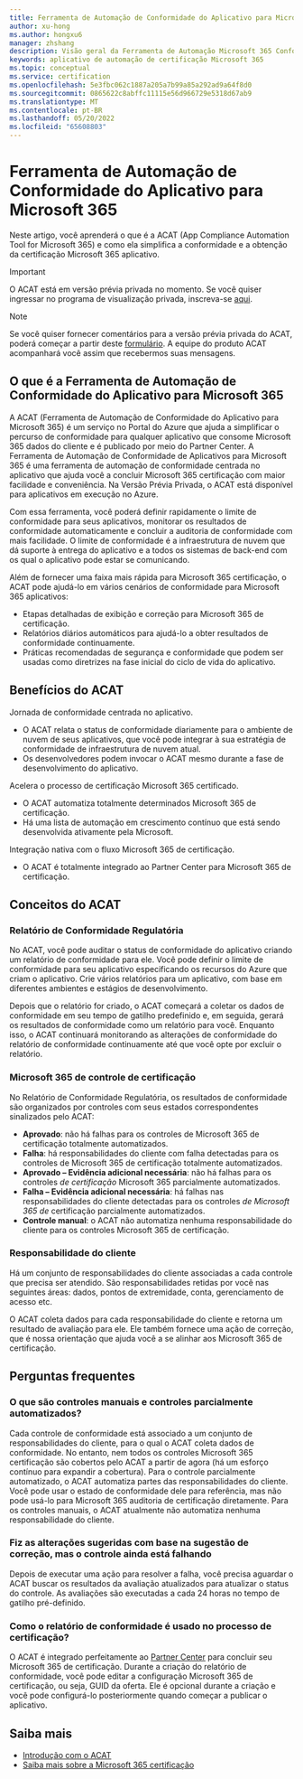 ```yaml
---
title: Ferramenta de Automação de Conformidade do Aplicativo para Microsoft 365
author: xu-hong
ms.author: hongxu6
manager: zhshang
description: Visão geral da Ferramenta de Automação Microsoft 365 Conformidade do Aplicativo
keywords: aplicativo de automação de certificação Microsoft 365
ms.topic: conceptual
ms.service: certification
ms.openlocfilehash: 5e3fbc062c1887a205a7b99a85a292ad9a64f8d0
ms.sourcegitcommit: 0865622c8abffc11115e56d966729e5318d67ab9
ms.translationtype: MT
ms.contentlocale: pt-BR
ms.lasthandoff: 05/20/2022
ms.locfileid: "65608803"
---
```

# <a name="app-compliance-automation-tool-for-microsoft-365"></a>Ferramenta de Automação de Conformidade do Aplicativo para Microsoft 365
Neste artigo, você aprenderá o que é a ACAT (App Compliance Automation Tool for Microsoft 365) e como ela simplifica a conformidade e a obtenção da certificação Microsoft 365 aplicativo.

> [!IMPORTANT]
> O ACAT está em versão prévia privada no momento. Se você quiser ingressar no programa de visualização privada, inscreva-se [aqui](https://aka.ms/acat/private/signup).

> [!NOTE]
> Se você quiser fornecer comentários para a versão prévia privada do ACAT, poderá começar a partir deste [formulário](https://aka.ms/acat/feedback). A equipe do produto ACAT acompanhará você assim que recebermos suas mensagens. 

## <a name="what-is-app-compliance-automation-tool-for-microsoft-365"></a>O que é a Ferramenta de Automação de Conformidade do Aplicativo para Microsoft 365
A ACAT (Ferramenta de Automação de Conformidade do Aplicativo para Microsoft 365) é um serviço no Portal do Azure que ajuda a simplificar o percurso de conformidade para qualquer aplicativo que consome Microsoft 365 dados do cliente e é publicado por meio do Partner Center. A Ferramenta de Automação de Conformidade de Aplicativos para Microsoft 365 é uma ferramenta de automação de conformidade centrada no aplicativo que ajuda você a concluir Microsoft 365 certificação com maior facilidade e conveniência. Na Versão Prévia Privada, o ACAT está disponível para aplicativos em execução no Azure.

Com essa ferramenta, você poderá definir rapidamente o limite de conformidade para seus aplicativos, monitorar os resultados de conformidade automaticamente e concluir a auditoria de conformidade com mais facilidade. O limite de conformidade é a infraestrutura de nuvem que dá suporte à entrega do aplicativo e a todos os sistemas de back-end com os qual o aplicativo pode estar se comunicando.

Além de fornecer uma faixa mais rápida para Microsoft 365 certificação, o ACAT pode ajudá-lo em vários cenários de conformidade para Microsoft 365 aplicativos:

- Etapas detalhadas de exibição e correção para Microsoft 365 de certificação.
- Relatórios diários automáticos para ajudá-lo a obter resultados de conformidade continuamente.
- Práticas recomendadas de segurança e conformidade que podem ser usadas como diretrizes na fase inicial do ciclo de vida do aplicativo.

## <a name="benefits-of-acat"></a>Benefícios do ACAT
Jornada de conformidade centrada no aplicativo.
- O ACAT relata o status de conformidade diariamente para o ambiente de nuvem de seus aplicativos, que você pode integrar à sua estratégia de conformidade de infraestrutura de nuvem atual.
- Os desenvolvedores podem invocar o ACAT mesmo durante a fase de desenvolvimento do aplicativo.

Acelera o processo de certificação Microsoft 365 certificado.
- O ACAT automatiza totalmente determinados Microsoft 365 de certificação.
- Há uma lista de automação em crescimento contínuo que está sendo desenvolvida ativamente pela Microsoft.

Integração nativa com o fluxo Microsoft 365 de certificação.
- O ACAT é totalmente integrado ao Partner Center para Microsoft 365 de certificação.

## <a name="concepts-of-acat"></a>Conceitos do ACAT
### <a name="regulatory-compliance-report"></a>Relatório de Conformidade Regulatória 
No ACAT, você pode auditar o status de conformidade do aplicativo criando um relatório de conformidade para ele. Você pode definir o limite de conformidade para seu aplicativo especificando os recursos do Azure que criam o aplicativo. Crie vários relatórios para um aplicativo, com base em diferentes ambientes e estágios de desenvolvimento.

Depois que o relatório for criado, o ACAT começará a coletar os dados de conformidade em seu tempo de gatilho predefinido e, em seguida, gerará os resultados de conformidade como um relatório para você. Enquanto isso, o ACAT continuará monitorando as alterações de conformidade do relatório de conformidade continuamente até que você opte por excluir o relatório.

### <a name="microsoft-365-certification-control-results"></a>Microsoft 365 de controle de certificação
No Relatório de Conformidade Regulatória, os resultados de conformidade são organizados por controles com seus estados correspondentes sinalizados pelo ACAT:
- **Aprovado**: não há falhas para os controles de Microsoft 365 de certificação totalmente automatizados.
- **Falha**: há responsabilidades do cliente com falha detectadas para os controles de Microsoft 365 de certificação totalmente automatizados.
- **Aprovado – Evidência adicional necessária**: não há falhas para os controles *de certificação* Microsoft 365 parcialmente automatizados.
- **Falha – Evidência adicional necessária**: há falhas nas responsabilidades do cliente detectadas para os controles *de Microsoft 365 de* certificação parcialmente automatizados.
- **Controle manual**: o ACAT não automatiza nenhuma responsabilidade do cliente para os controles Microsoft 365 de certificação.

### <a name="customer-responsibility"></a>Responsabilidade do cliente
Há um conjunto de responsabilidades do cliente associadas a cada controle que precisa ser atendido. São responsabilidades retidas por você nas seguintes áreas: dados, pontos de extremidade, conta, gerenciamento de acesso etc.

O ACAT coleta dados para cada responsabilidade do cliente e retorna um resultado de avaliação para ele. Ele também fornece uma ação de correção, que é nossa orientação que ajuda você a se alinhar aos Microsoft 365 de certificação.


## <a name="faq"></a>Perguntas frequentes
### <a name="what-are-manual-controls-and-partially-automated-controls"></a>O que são controles manuais e controles parcialmente automatizados?
Cada controle de conformidade está associado a um conjunto de responsabilidades do cliente, para o qual o ACAT coleta dados de conformidade. No entanto, nem todos os controles Microsoft 365 certificação são cobertos pelo ACAT a partir de agora (há um esforço contínuo para expandir a cobertura). Para o controle parcialmente automatizado, o ACAT automatiza partes das responsabilidades do cliente. Você pode usar o estado de conformidade dele para referência, mas não pode usá-lo para Microsoft 365 auditoria de certificação diretamente. Para os controles manuais, o ACAT atualmente não automatiza nenhuma responsabilidade do cliente.

### <a name="i-made-the-suggested-changes-base-on-the-remediation-suggestion-yet-the-control-is-still-failing"></a>Fiz as alterações sugeridas com base na sugestão de correção, mas o controle ainda está falhando
Depois de executar uma ação para resolver a falha, você precisa aguardar o ACAT buscar os resultados da avaliação atualizados para atualizar o status do controle. As avaliações são executadas a cada 24 horas no tempo de gatilho pré-definido.

### <a name="how-is-the-compliance-report-used-in-the-certification-process"></a>Como o relatório de conformidade é usado no processo de certificação?
O ACAT é integrado perfeitamente ao [Partner Center](https://partner.microsoft.com/dashboard) para concluir seu Microsoft 365 de certificação. Durante a criação do relatório de conformidade, você pode editar a configuração Microsoft 365 de certificação, ou seja, GUID da oferta. Ele é opcional durante a criação e você pode configurá-lo posteriormente quando começar a publicar o aplicativo.

## <a name="learn-more"></a>Saiba mais

* [Introdução com o ACAT](https://aka.ms/acat/getstarted)
* [Saiba mais sobre a Microsoft 365 certificação](https://aka.ms/acat/m365cert)
